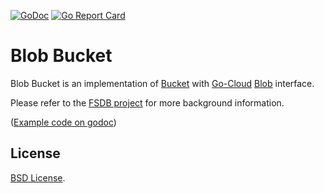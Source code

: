 [![GoDoc](https://godoc.org/github.com/fishy/bucket?status.svg)](https://godoc.org/github.com/fishy/blobbucket)
[![Go Report Card](https://goreportcard.com/badge/github.com/fishy/blobbucket)](https://goreportcard.com/report/github.com/fishy/blobbucket)

# Blob Bucket

Blob Bucket is an implementation of 
[Bucket](https://godoc.org/github.com/fishy/fsdb/bucket#Bucket) with 
[Go-Cloud](https://github.com/google/go-cloud)
[Blob](https://godoc.org/github.com/google/go-cloud/blob) interface.

Please refer to the [FSDB project](https://github.com/fishy/fsdb)
for more background information.

([Example code on godoc](https://godoc.org/github.com/fishy/blobbucket#example-package))

## License

[BSD License](https://github.com/fishy/blobbucket/blob/master/LICENSE).
